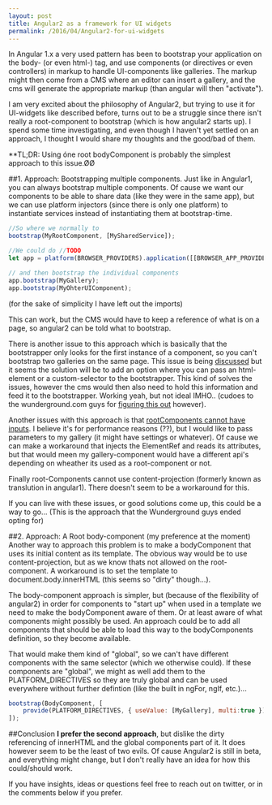 ```yaml
---
layout: post
title: Angular2 as a framework for UI widgets
permalink: /2016/04/Angular2-for-ui-widgets
---
```


In Angular 1.x a very used pattern has been to bootstrap your application on the body- (or even html-) tag, and use components (or directives or even controllers) in markup to handle UI-components like galleries. The markup might then come from a CMS where an editor can insert a gallery, and the cms will generate the appropriate markup (than angular will then "activate").

I am very excited about the philosophy of Angular2, but trying to use it for UI-widgets like described before, turns out to be a struggle since there isn't really a root-component to bootstrap (which is how angular2 starts up). I spend some time investigating, and even though I haven't yet settled on an approach, I thought I would share my thoughts and the good/bad of them.

**TL;DR: Using óne root bodyComponent is probably the simplest approach to this issue.ØØ 

##1. Approach: Bootstrapping multiple components.
Just like in Angular1, you can always bootstrap multiple components. Of cause we want our components to be able to share data (like they were in the same app), but we can use platform injectors (since there is only one platform) to instantiate services instead of instantiating them at bootstrap-time. 

```js
//So where we normally to 
bootstrap(MyRootComponent, [MySharedService]);

//We could do //TODO
let app = platform(BROWSER_PROVIDERS).application([[BROWSER_APP_PROVIDERS],[MySharedService]]);

// and then bootstrap the individual components
app.bootstrap(MyGallery);
app.bootstrap(MyOhterUIComponent);
```

(for the sake of simplicity I have left out the imports)

This can work, but the CMS would have to keep a reference of what is on a page, so angular2 can be told what to bootstrap.

There is another issue to this approach which is basically that the bootstrapper only looks for the first instance of a component, so you can't bootstrap two galleries on the same page. This issue is being [discussed](https://github.com/angular/angular/issues/7136) but it seems the solution will be to add an option where you can pass an html-element or a custom-selector to the bootstrapper. This kind of solves the issues, however the cms would then also need to hold this information and feed it to the bootstrapper. Working yeah, but not ideal IMHO.. (cudoes to the wunderground.com guys for [figuring this out](http://www.mediacurrent.com/blog/building-wundergroundcom-drupal-angular-2-component-reuse-page-challenge-2) however).

Another issues with this approach is that [rootComponents cannot have inputs](https://github.com/angular/angular/issues/1858). I believe it's for performance reasons (??), but I would like to pass parameters to my gallery (it might have settings or whatever). Of cause we can make a workaround that injects the ElementRef and reads its attributes, but that would meen my gallery-component would have a different api's depending on wheather its used as a root-component or not. 

Finally root-Components cannot use content-projection (formerly known as translution in angular1). There doesn't seem to be a workaround for this. 

If you can live with these issues, or good solutions come up, this could be a way to go... (This is the approach that the Wunderground guys ended opting for)

##2. Approach: A Root body-component (my preference at the moment)
Another way to approach this problem is to make a bodyComponent that uses its initial content as its template. The obvious way would be to use content-projection, but as we know thats not allowed on the root-component. A workaround is to set the template to document.body.innerHTML (this seems so "dirty" though...).

The body-component approach is simpler, but (because of the flexibility of angular2) in order for components to "start up" when used in a template we need to make the bodyComponent aware of them. Or at least aware of what components might possibly be used. An approach could be to add all components that should be able to load this way to the bodyComponents definition, so they become available. 

That would make them kind of "global", so we can't have different components with the same selector (which we otherwise could). If these components are "global", we might as well add them to the PLATFORM_DIRECTIVES so they are truly global and can be used everywhere without further defintion (like the built in ngFor, ngIf, etc.)... 

```js
bootstrap(BodyComponent, [
	provide(PLATFORM_DIRECTIVES, { useValue: [MyGallery], multi:true })
]);
```

##Conclusion
**I prefer the second approach**, but dislike the dirty referencing of innerHTML and the global components part of it. It does however seem to be the least of two evils. Of cause Angular2 is still in beta, and everything might change, but I don't really have an idea for how this could/should work.

If you have insights, ideas or questions feel free to reach out on twitter, or in the comments below if you prefer. 